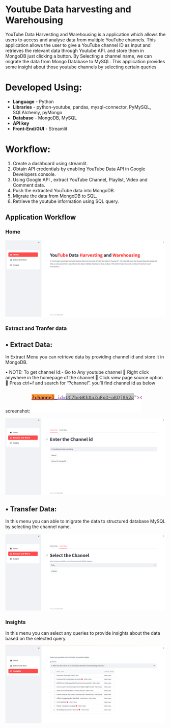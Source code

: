 
# Youtube Data harvesting and Warehousing

YouTube Data Harvesting and Warehousing is a application which allows the users to access and analyse data from multiple YouTube channels. This application allows the user to give a YouTube channel ID as input and retrieves the relevant data through Youtube API. and store them in MongoDB just clicking a button. By Selecting a channel name, we can migrate the data from Mongo Database to MySQL. This application provides some insight about those youtube channels  by selecting certain queries

# Developed Using:
*	**Language** - Python
*	**Libraries** - python-youtube, pandas, mysql-connector, PyMySQL,  SQLAlchemy, pyMongo
*	**Database** - MongoDB, MySQL
*	**API key**
*	**Front-End/GUI** - Streamlit

# Workflow:
1.	Create a dashboard using streamlit.
2.	Obtain API credentials by enabling YouTube Data API in Google Developers console.
3.	Using Google API , extract YouTube Channel, Playlist, Video and Comment data.
4.	Push the extracted YouTube data into MongoDB.
5.	Migrate the data from MongoDB to SQL.
6.	Retrieve the youtube information using SQL query.


## Application Workflow
### Home ###
![Home](https://github.com/IamShivakumar/Youtube_DataHarvesting_and_Warehousing/blob/main/Screenshots/Home.png)

### Extract and Tranfer data ###
## • Extract Data: ## 
In Extract Menu you can retrieve data by providing channel id and store it in MongoDB. 

•	NOTE: To get channel Id:- Go to Any youtube channel  Right click anywhere in the homepage of the channel  Click view page source option  Press ctrl+f and search for “?channel”. you’ll find channel id as below screenshot:
![](https://github.com/IamShivakumar/Youtube_DataHarvesting_and_Warehousing/blob/main/Screenshots/channel_id.png)

![Extract](https://github.com/IamShivakumar/Youtube_DataHarvesting_and_Warehousing/blob/main/Screenshots/Extract.png)

## • Transfer Data: ## 
In this menu you can able to migrate the data to structured database MySQL by selecting the channel name.

![Transfer](https://github.com/IamShivakumar/Youtube_DataHarvesting_and_Warehousing/blob/main/Screenshots/Tranfer.png)

### Insights ###
In this menu you can select any queries to provide insights about the data based on the selected query.

![Insights](https://github.com/IamShivakumar/Youtube_DataHarvesting_and_Warehousing/blob/main/Screenshots/Insights.png)
